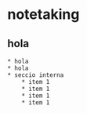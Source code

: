 # notetaking

## hola
	* hola
	* hola
	* seccio interna
		* item 1
		* item 1
		* item 1
		* item 1
